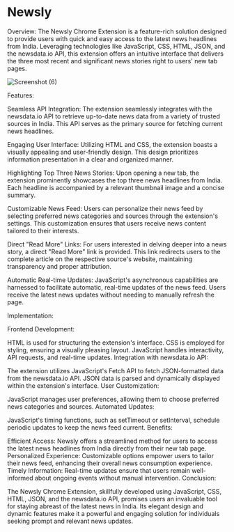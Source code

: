# Newsly
Overview:
The Newsly Chrome Extension is a feature-rich solution designed to provide users with quick and easy access to the latest news headlines from India. Leveraging technologies like JavaScript, CSS, HTML, JSON, and the newsdata.io API, this extension offers an intuitive interface that delivers the three most recent and significant news stories right to users' new tab pages.

![Screenshot (6)](https://github.com/sprathamk/newsly/assets/72580956/17990b2a-b700-4356-9e18-8f7c6e6879fa)


Features:

Seamless API Integration:
The extension seamlessly integrates with the newsdata.io API to retrieve up-to-date news data from a variety of trusted sources in India. This API serves as the primary source for fetching current news headlines.

Engaging User Interface:
Utilizing HTML and CSS, the extension boasts a visually appealing and user-friendly design. This design prioritizes information presentation in a clear and organized manner.

Highlighting Top Three News Stories:
Upon opening a new tab, the extension prominently showcases the top three news headlines from India. Each headline is accompanied by a relevant thumbnail image and a concise summary.

Customizable News Feed:
Users can personalize their news feed by selecting preferred news categories and sources through the extension's settings. This customization ensures that users receive news content tailored to their interests.


Direct "Read More" Links:
For users interested in delving deeper into a news story, a direct "Read More" link is provided. This link redirects users to the complete article on the respective source's website, maintaining transparency and proper attribution.

Automatic Real-time Updates:
JavaScript's asynchronous capabilities are harnessed to facilitate automatic, real-time updates of the news feed. Users receive the latest news updates without needing to manually refresh the page.

Implementation:

Frontend Development:

HTML is used for structuring the extension's interface.
CSS is employed for styling, ensuring a visually pleasing layout.
JavaScript handles interactivity, API requests, and real-time updates.
Integration with newsdata.io API:

The extension utilizes JavaScript's Fetch API to fetch JSON-formatted data from the newsdata.io API.
JSON data is parsed and dynamically displayed within the extension's interface.
User Customization:

JavaScript manages user preferences, allowing them to choose preferred news categories and sources.
Automated Updates:

JavaScript's timing functions, such as setTimeout or setInterval, schedule periodic updates to keep the news feed current.
Benefits:

Efficient Access: Newsly offers a streamlined method for users to access the latest news headlines from India directly from their new tab page.
Personalized Experience: Customizable options empower users to tailor their news feed, enhancing their overall news consumption experience.
Timely Information: Real-time updates ensure that users remain well-informed about ongoing events without manual intervention.
Conclusion:

The Newsly Chrome Extension, skillfully developed using JavaScript, CSS, HTML, JSON, and the newsdata.io API, promises users an invaluable tool for staying abreast of the latest news in India. Its elegant design and dynamic features make it a powerful and engaging solution for individuals seeking prompt and relevant news updates.
